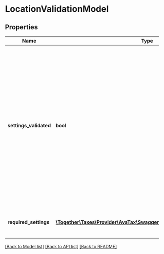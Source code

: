 # LocationValidationModel

## Properties
Name | Type | Description | Notes
------------ | ------------- | ------------- | -------------
**settings_validated** | **bool** | True if the location has a value for each jurisdiction-required setting.  The user is required to ensure that the values are correct according to the jurisdiction; this flag  does not indicate whether the taxing jurisdiction has accepted the data you have provided. | [optional] 
**required_settings** | [**\Together\Taxes\Provider\AvaTax\Swagger\Model\LocationQuestionModel[]**](LocationQuestionModel.md) | A list of settings that must be defined for this location | [optional] 

[[Back to Model list]](../README.md#documentation-for-models) [[Back to API list]](../README.md#documentation-for-api-endpoints) [[Back to README]](../README.md)


